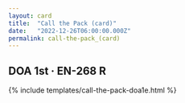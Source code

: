 ```yaml
---
layout: card
title:  "Call the Pack (card)"
date:   "2022-12-26T06:00:00.000Z"
permalink: call-the-pack_(card)
---
```


## DOA 1st &middot; EN-268 R

{% include templates/call-the-pack-doa1e.html %}
